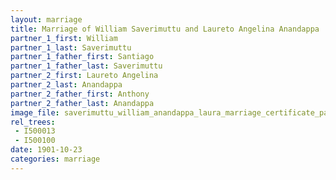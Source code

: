 ```yaml
---
layout: marriage
title: Marriage of William Saverimuttu and Laureto Angelina Anandappa
partner_1_first: William
partner_1_last: Saverimuttu
partner_1_father_first: Santiago
partner_1_father_last: Saverimuttu
partner_2_first: Laureto Angelina
partner_2_last: Anandappa
partner_2_father_first: Anthony
partner_2_father_last: Anandappa
image_file: saverimuttu_william_anandappa_laura_marriage_certificate_page_1128e
rel_trees:
 - I500013
 - I500100
date: 1901-10-23
categories: marriage
---
```



